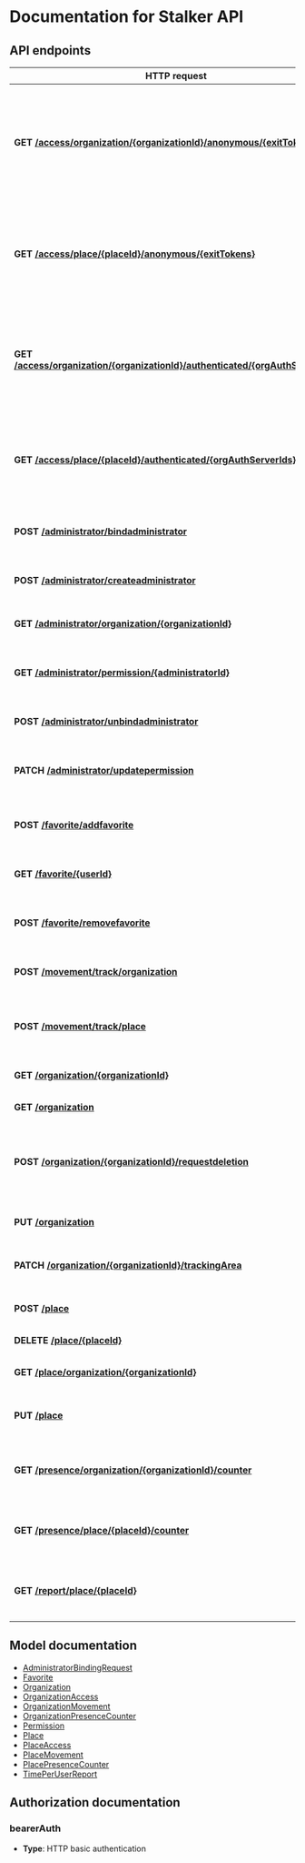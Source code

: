 # Documentation for Stalker API

## API endpoints
HTTP request | Description
------------- | -------------
**GET** [**/access/organization/{organizationId}/anonymous/{exitTokens}**](api/AccessApi.md#getAnonymousAccessListInOrganization) | Returns all the anonymous accesses in an organization registered of the user owning the exitTokens (exitTokens are separated by commas).
**GET** [**/access/place/{placeId}/anonymous/{exitTokens}**](api/AccessApi.md#getAnonymousAccessListInPlace) | Returns all the anonymous accesses in a place registered of the user owning the exitTokens (exitTokens are separated by commas).
**GET** [**/access/organization/{organizationId}/authenticated/{orgAuthServerIds}**](api/AccessApi.md#getAuthenticatedAccessListInOrganization) | Returns all the authenticated accesses in an organization registered of one or more users (orgAuthServerIds are separated by commas).
**GET** [**/access/place/{placeId}/authenticated/{orgAuthServerIds}**](api/AccessApi.md#getAuthenticatedAccessListInPlace) | Returns all the authenticated accesses in a place registered of one or more users (orgAuthServerIds are separated by commas).
**POST** [**/administrator/bindadministrator**](api/AdministratorApi.md#bindAdministratorToOrganization) | Bind an already existent administrator to the organization.
**POST** [**/administrator/createadministrator**](api/AdministratorApi.md#createNewAdministratorInOrganization) | Creates and binds a new administrator to the organization.
**GET** [**/administrator/organization/{organizationId}**](api/AdministratorApi.md#getAdministratorListOfOrganization) | Returns the list of administrators of the organization.
**GET** [**/administrator/permission/{administratorId}**](api/AdministratorApi.md#getPermissionList) | Gets the list of permission that an administrator has permissions to view/manage/own.
**POST** [**/administrator/unbindadministrator**](api/AdministratorApi.md#unbindAdministratorFromOrganization) | Unbind an administrator to the organization.
**PATCH** [**/administrator/updatepermission**](api/AdministratorApi.md#updateAdministratorPermission) | Update the permission for an already existent administrator in the organization.
**POST** [**/favorite/addfavorite**](api/FavoriteApi.md#addFavoriteOrganization) | Adds a new organization to the user&#39;s favorite organization list.
**GET** [**/favorite/{userId}**](api/FavoriteApi.md#getFavoriteOrganizationList) | Gets the list of favorite organizations of a user.
**POST** [**/favorite/removefavorite**](api/FavoriteApi.md#removeFavoriteOrganization) | Removes the organization from the user&#39;s favorite organization list.
**POST** [**/movement/track/organization**](api/MovementApi.md#trackMovementInOrganization) | Tracks the user movement inside the trackingArea of an organization.
**POST** [**/movement/track/place**](api/MovementApi.md#trackMovementInPlace) | Tracks the user movement inside the trackingArea of a place of an organization.
**GET** [**/organization/{organizationId}**](api/OrganizationApi.md#getOrganization) | Gets the available data for a single organization.
**GET** [**/organization**](api/OrganizationApi.md#getOrganizationList) | Returns the list of all organizations.
**POST** [**/organization/{organizationId}/requestdeletion**](api/OrganizationApi.md#requestDeletionOfOrganization) | Sends a deletion request to the system. The request will be examined by Stalker administrators.
**PUT** [**/organization**](api/OrganizationApi.md#updateOrganization) | Updates one or more properties of an organization.
**PATCH** [**/organization/{organizationId}/trackingArea**](api/OrganizationApi.md#updateOrganizationTrackingArea) | Updates the coordinates of the tracking area of an organization.
**POST** [**/place**](api/PlaceApi.md#createNewPlace) | Creates a new place for an organization.
**DELETE** [**/place/{placeId}**](api/PlaceApi.md#deletePlace) | Deletes a place of an organization.
**GET** [**/place/organization/{organizationId}**](api/PlaceApi.md#getPlaceListOfOrganization) | Returns the list of places of the organization.
**PUT** [**/place**](api/PlaceApi.md#updatePlace) | Updates one or more properties of a place of an organization.
**GET** [**/presence/organization/{organizationId}/counter**](api/PresenceApi.md#getOrganizationPresenceCounter) | Gets the number of people currently inside the organization&#39;s trackingArea.
**GET** [**/presence/place/{placeId}/counter**](api/PresenceApi.md#getPlacePresenceCounter) | Gets the number of people currently inside the place&#39;s trackingArea.
**GET** [**/report/place/{placeId}**](api/ReportApi.md#getTimePerUserReport) | Gets the report of total time spent per user inside the place of an organization.


<a name="documentation-for-models"></a>
## Model documentation

 - [AdministratorBindingRequest](model/AdministratorBindingRequest.md)
 - [Favorite](model/Favorite.md)
 - [Organization](model/Organization.md)
 - [OrganizationAccess](model/OrganizationAccess.md)
 - [OrganizationMovement](model/OrganizationMovement.md)
 - [OrganizationPresenceCounter](model/OrganizationPresenceCounter.md)
 - [Permission](model/Permission.md)
 - [Place](model/Place.md)
 - [PlaceAccess](model/PlaceAccess.md)
 - [PlaceMovement](model/PlaceMovement.md)
 - [PlacePresenceCounter](model/PlacePresenceCounter.md)
 - [TimePerUserReport](model/TimePerUserReport.md)


<a name="documentation-for-authorization"></a>
## Authorization documentation

<a name="bearerAuth"></a>
### bearerAuth

- **Type**: HTTP basic authentication


